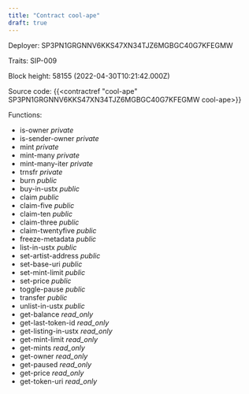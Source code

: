 ```yaml
---
title: "Contract cool-ape"
draft: true
---
```

Deployer: SP3PN1GRGNNV6KKS47XN34TJZ6MGBGC40G7KFEGMW

Traits:
SIP-009 



Block height: 58155 (2022-04-30T10:21:42.000Z)

Source code: {{<contractref "cool-ape" SP3PN1GRGNNV6KKS47XN34TJZ6MGBGC40G7KFEGMW cool-ape>}}

Functions:

* is-owner _private_
* is-sender-owner _private_
* mint _private_
* mint-many _private_
* mint-many-iter _private_
* trnsfr _private_
* burn _public_
* buy-in-ustx _public_
* claim _public_
* claim-five _public_
* claim-ten _public_
* claim-three _public_
* claim-twentyfive _public_
* freeze-metadata _public_
* list-in-ustx _public_
* set-artist-address _public_
* set-base-uri _public_
* set-mint-limit _public_
* set-price _public_
* toggle-pause _public_
* transfer _public_
* unlist-in-ustx _public_
* get-balance _read_only_
* get-last-token-id _read_only_
* get-listing-in-ustx _read_only_
* get-mint-limit _read_only_
* get-mints _read_only_
* get-owner _read_only_
* get-paused _read_only_
* get-price _read_only_
* get-token-uri _read_only_

